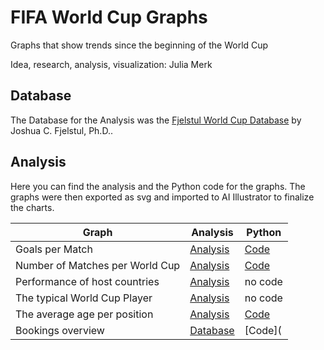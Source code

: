 # FIFA World Cup Graphs
Graphs that show trends since the beginning of the World Cup

Idea, research, analysis, visualization: Julia Merk

## Database

The Database for the Analysis was the [Fjelstul World Cup Database](https://github.com/jfjelstul/worldcup) by Joshua C. Fjelstul, Ph.D..

## Analysis

Here you can find the analysis and the Python code for the graphs. The graphs were then exported as svg and imported to AI Illustrator to finalize the charts.

| **Graph** | **Analysis** | **Python** |
| --- | --- | --- |
| Goals per Match|  [Analysis](https://github.com/dw-data/fifa-world-cup-graphs/blob/a16580df08be3322a1eb637f70076c5561f7c87e/Goals%20per%20Match.xlsx)| [Code](https://github.com/dw-data/fifa-world-cup-graphs/blob/b7adf5a39380e1a8d9a4c1b3e3150821ebbee30b/Goals%20per%20Match.ipynb)|
| Number of Matches per World Cup | [Analysis](https://github.com/dw-data/fifa-world-cup-graphs/blob/48a07bda58d80e9462b36f07170c67ee5cd1dde0/Matches%20per%20World%20Cup.xlsx) |[Code](https://github.com/dw-data/fifa-world-cup-graphs/blob/b7adf5a39380e1a8d9a4c1b3e3150821ebbee30b/Amount%20of%20Matches%20per%20World%20Cup.ipynb)|
| Performance of host countries | [Analysis](https://github.com/dw-data/fifa-world-cup-graphs/blob/48a07bda58d80e9462b36f07170c67ee5cd1dde0/Host%20country%20performance%20(1).xlsx) |no code |
| The typical World Cup Player | [Analysis](https://github.com/dw-data/fifa-world-cup-graphs/blob/2b5288d4ae987e6c77870f0603dafd85b33b23f2/The%20typical%20World%20Cup%20player.xlsx) |no code |
| The average age per position | [Analysis](https://github.com/dw-data/fifa-world-cup-graphs/blob/b2cdc4f305214dcff1f0255c59300800a29b31ed/Age%20structure.xlsx) |[Code](https://github.com/dw-data/fifa-world-cup-graphs/blob/b2cdc4f305214dcff1f0255c59300800a29b31ed/Age%20Structure.ipynb)|
| Bookings overview | [Database](https://github.com/dw-data/fifa-world-cup-graphs/blob/8cd72b9234580368aa572994b8638d032cca7c10/Bookings.xlsx) |[Code]( |


